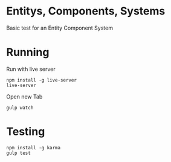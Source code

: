 Entitys, Components, Systems
============================

Basic test for an Entity Component System


Running
===========

Run with live server

```
npm install -g live-server
live-server
```

Open new Tab

```
gulp watch
```


Testing
=======

```
npm install -g karma
gulp test
```